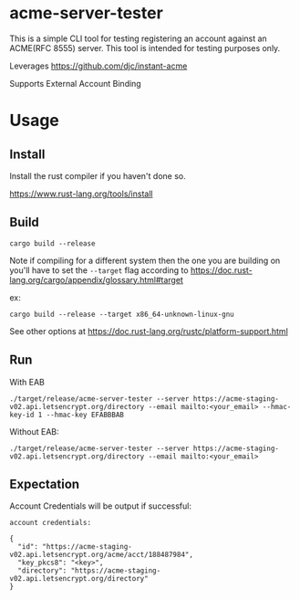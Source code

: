 # acme-server-tester

This is a simple CLI tool for testing registering an account against an ACME(RFC 8555) server. This tool is intended for testing purposes only.

Leverages https://github.com/djc/instant-acme

Supports External Account Binding

# Usage

## Install
Install the rust compiler if you haven't done so.

https://www.rust-lang.org/tools/install

## Build
```
cargo build --release
```

Note if compiling for a different system then the one you are building on you'll have to set the `--target` flag according to https://doc.rust-lang.org/cargo/appendix/glossary.html#target

ex:
```
cargo build --release --target x86_64-unknown-linux-gnu
```

See other options at https://doc.rust-lang.org/rustc/platform-support.html

## Run


With EAB
```
./target/release/acme-server-tester --server https://acme-staging-v02.api.letsencrypt.org/directory --email mailto:<your_email> --hmac-key-id 1 --hmac-key EFABBBAB
```

Without EAB:
```
./target/release/acme-server-tester --server https://acme-staging-v02.api.letsencrypt.org/directory --email mailto:<your_email>
```

## Expectation
Account Credentials will be output if successful:
```
account credentials:

{
  "id": "https://acme-staging-v02.api.letsencrypt.org/acme/acct/188487984",
  "key_pkcs8": "<key>",
  "directory": "https://acme-staging-v02.api.letsencrypt.org/directory"
}
```